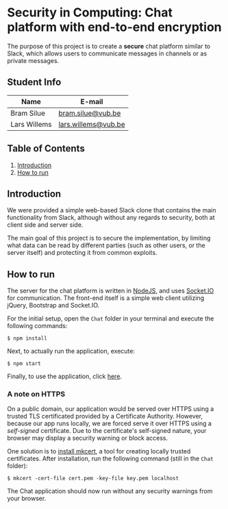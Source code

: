 # **Security in Computing: Chat platform with end-to-end encryption**
The purpose of this project is to create a **secure** chat platform similar to Slack, which allows users to communicate messages in channels or as private messages. 

## Student Info
| Name         | E-mail              |
|--------------|---------------------|
| Bram Silue   | bram.silue@vub.be   |
| Lars Willems | lars.willems@vub.be |


## Table of Contents
1. [Introduction](##Introduction)
2. [How to run](##How-to-run)


## Introduction
We were provided a simple web-based Slack clone that contains the main functionality from Slack, although without any regards to security, both at client side and server side. 

The main goal of this project is to secure the implementation, by limiting what data can be read by different parties (such as other users, or the server itself) and protecting it from common exploits.


## How to run
The server for the chat platform is written in [NodeJS](https://nodejs.org/en/download/), and uses [Socket.IO](https://socket.io/docs/v4/) for communication. The front-end itself is a simple web client utilizing jQuery, Bootstrap and Socket.IO.

For the initial setup, open the `Chat` folder in your terminal and execute the following commands:

```
$ npm install
```

Next, to actually run the application, execute:

```
$ npm start
```

Finally, to use the application, click [here](https://localhost:8443).

### A note on HTTPS
On a public domain, our application would be served over HTTPS using a trusted TLS certificated provided by a Certificate Authority. However, because our app runs locally, we are forced serve it over HTTPS using a *self-signed* certificate. Due to the certificate's self-signed nature, your browser may display a security warning or block access. 

One solution is to [install mkcert](https://github.com/FiloSottile/mkcert#installation), a tool for creating locally trusted certificates. After installation, run the following command (still in the `Chat` folder):

```
$ mkcert -cert-file cert.pem -key-file key.pem localhost
```

The Chat application should now run without any security warnings from your browser.

